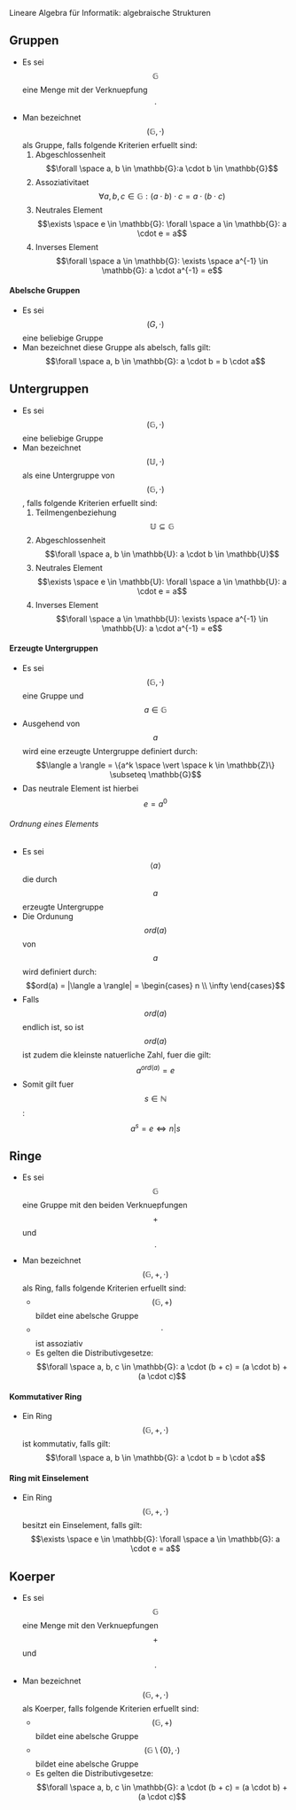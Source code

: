 Lineare Algebra für Informatik: algebraische Strukturen

<!--more-->

## Gruppen
- Es sei $$\mathbb{G}$$ eine Menge mit der Verknuepfung $$\cdot$$
- Man bezeichnet $$(\mathbb{G}, \cdot)$$ als Gruppe, falls folgende Kriterien erfuellt sind:
	1. Abgeschlossenheit
	$$\forall \space a, b \in \mathbb{G}:a \cdot b \in \mathbb{G}$$
	2. Assoziativitaet
	$$\forall a, b, c \in \mathbb{G}: (a \cdot b) \cdot c = a \cdot (b \cdot c)$$
	 3. Neutrales Element
	$$\exists \space e \in \mathbb{G}: \forall \space a \in \mathbb{G}: a \cdot e = a$$
	 4. Inverses Element
	$$\forall \space a \in \mathbb{G}: \exists \space a^{-1} \in \mathbb{G}: a \cdot a^{-1} = e$$
#### Abelsche Gruppen
- Es sei $$(G, \cdot)$$ eine beliebige Gruppe
- Man bezeichnet diese Gruppe als abelsch, falls gilt:
$$\forall \space a, b \in \mathbb{G}: a \cdot b = b \cdot a$$
## Untergruppen
- Es sei $$(\mathbb{G}, \cdot)$$ eine beliebige Gruppe
- Man bezeichnet $$(\mathbb{U}, \cdot)$$ als eine Untergruppe von $$(\mathbb{G}, \cdot)$$, falls folgende Kriterien erfuellt sind:
	1. Teilmengenbeziehung
	$$\mathbb{U} \subseteq \mathbb{G}$$
	 2. Abgeschlossenheit
	$$\forall \space a, b \in \mathbb{U}: a \cdot b \in \mathbb{U}$$
	 3. Neutrales Element
	$$\exists \space e \in \mathbb{U}: \forall \space a \in \mathbb{U}: a \cdot e = a$$
	 4. Inverses Element
	$$\forall \space a \in \mathbb{U}: \exists \space a^{-1} \in \mathbb{U}: a \cdot a^{-1} = e$$
#### Erzeugte Untergruppen
- Es sei $$(\mathbb{G}, \cdot)$$ eine Gruppe und $$a \in \mathbb{G}$$
- Ausgehend von $$a$$ wird eine erzeugte Untergruppe definiert durch:
$$\langle a \rangle = \{a^k \space \vert \space k \in \mathbb{Z}\} \subseteq \mathbb{G}$$
- Das neutrale Element ist hierbei $$e = a^0$$
###### Ordnung eines Elements
- Es sei $$\langle a \rangle$$ die durch $$a$$ erzeugte Untergruppe
- Die Ordunung $$ord(a)$$ von $$a$$ wird definiert durch:
$$ord(a) = |\langle a \rangle| = \begin{cases}
n \\
\infty
\end{cases}$$
- Falls $$ord(a)$$ endlich ist, so ist $$ord(a)$$ ist zudem die kleinste natuerliche Zahl, fuer die gilt:
$$a^{ord(a)} = e$$
- Somit gilt fuer $$s \in \mathbb{N}$$:
$$a^s = e \Leftrightarrow n | s$$
## Ringe
- Es sei $$\mathbb{G}$$ eine Gruppe mit den beiden Verknuepfungen $$+$$ und $$\cdot$$
- Man bezeichnet $$(\mathbb{G}, +, \cdot)$$ als Ring, falls folgende Kriterien erfuellt sind:
	- $$(\mathbb{G}, +)$$ bildet eine abelsche Gruppe
	- $$\cdot$$ ist assoziativ
	 - Es gelten die Distributivgesetze:
	$$\forall \space a, b, c \in \mathbb{G}: a \cdot (b + c) = (a \cdot b) + (a \cdot c)$$
#### Kommutativer Ring
- Ein Ring $$(\mathbb{G}, +, \cdot)$$ ist kommutativ, falls gilt:
$$\forall \space a, b \in \mathbb{G}: a \cdot b = b \cdot a$$
#### Ring mit Einselement
- Ein Ring $$(\mathbb{G}, +, \cdot)$$ besitzt ein Einselement, falls gilt:
$$\exists \space e \in \mathbb{G}: \forall \space a \in \mathbb{G}: a \cdot e = a$$
## Koerper
- Es sei $$\mathbb{G}$$ eine Menge mit den Verknuepfungen $$+$$ und $$\cdot$$
- Man bezeichnet $$(\mathbb{G}, +, \cdot)$$ als Koerper, falls folgende Kriterien erfuellt sind:
	- $$(\mathbb{G}, +)$$ bildet eine abelsche Gruppe
	- $$(\mathbb{G} \setminus \{0\}, \cdot)$$ bildet eine abelsche Gruppe
	 - Es gelten die Distributivgesetze:
	$$\forall \space a, b, c \in \mathbb{G}: a \cdot (b + c) = (a \cdot b) + (a \cdot c)$$